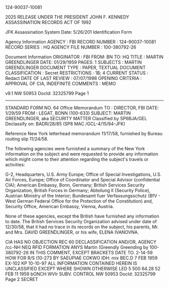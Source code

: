 124-90037-10081

2025 RELEASE UNDER THE PRESIDENT JOHN F. KENNEDY ASSASSINATION RECORDS ACT OF 1992

JFK Assassination System Date: 5/26/201
Identification Form

Agency Information
AGENCY : FBI
RECORD NUMBER : 124-90037-10081
RECORD SERIES : HQ
AGENCY FILE NUMBER : 100-380792-26

Document Information
ORIGINATOR : FBI
FROM: BN
TO: HQ
TITLE : MARTIN GREENDLINGER
DATE: 01/29/1959
PAGES: 1
SUBJECTS : MARTIN GREENDLINGER
DOCUMENT TYPE : PAPER, TEXTUAL DOCUMENT
CLASSIFICATION : Secret
RESTRICTIONS : 1B; 4
CURRENT STATUS : Redact
DATE OF LAST REVIEW : 07/07/1998
OPENING CRITERIA : APPROVAL OF CIA, INDEFINITE
COMMENTS : MEMO

v9.1
NW 50953 DocId: 32325799 Page 1

---

STANDARD FORM NO. 64
Office Memorandum
TO : DIRECTOR, FBI DATE: 1/29/59
FROM : LEGAT, BONN (100-633)
SUBJECT: MARTIN GREENDLINGER, aka
SECURITY MATTER
Classified by SP6BJA/GEL
Declassify on: BADR/28/85
(SP8 MAC /GCL-4/15/94-JFK)

Reference New York letterhead memorandum 11/17/58, furnished by Bureau routing slip 11/24/58.

The following agencies were furnished a summary of the New York information on the subject and were requested to provide any information which might come to their attention regarding the subject's travels or activities:

G-2, Headquarters, U.S. Army Europe;
Office of Special Investigations, U.S. Air Forces, Europe;
Office of Coordinator and Special Advisor (confidential CIA);
American Embassy, Bonn, Germany;
British Services Security Organization, British Forces in Germany;
Abteilung II (Security Police), Austrian Ministry of the Interior;
Bundesamt fuer Verfassungsschutz (BfV - West German Federal Office for the Protection of the Constitution) and,
Security Office, American Embassy, Vienna, Austria.

None of these agencies, except the British have furnished any information to date. The British Services Security Organization advised under date of 12/30/58, that it had no trace in its records on the subject, his parents, Mr. and Mrs. DAVID GREENDLINGER, or his wife, ELENA IVANOVNA.

CIA HAS NO OBJECTION REC 60
DECLASSIFICATION AND/OR,
AGENCY /cc-NH
NEQ RFID
FORMATION
ANYS Martin (Greendly
Greending by
100-380792-26
IN THIS COMMENT, EXCEPT BRACKETS
DATE TO. 2-14-59
HOW FOR R/S (10-273
BY SAEUPIAE COKWO
IDH: mix
BEC.D
7 FEB 1959
EX-102 KP 10-10-97
ALL INFORMATION CONTAINED
HEREIN IS UNCLASSIFIED
EXCEPT WHERE SHOWN
OTHERWISE
LED 5 500 64.28
52 FEB 11 1959
bONCH WVIr
SUBV. CONTROL
NW 50953 DocId: 32325799 Page 2
SECRET
